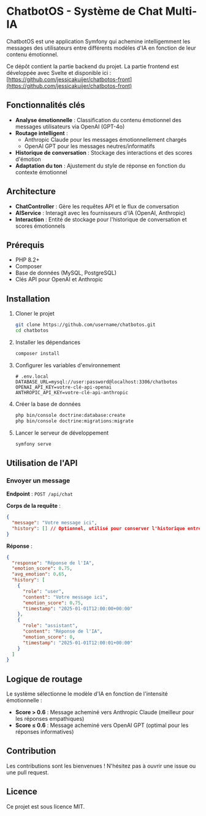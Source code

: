 # ChatbotOS - Système de Chat Multi-IA

ChatbotOS est une application Symfony qui achemine intelligemment les messages des utilisateurs entre différents modèles d'IA en fonction de leur contenu émotionnel.

Ce dépôt contient la partie backend du projet. La partie frontend est développée avec Svelte et disponible ici : [https://github.com/jessicakuijer/chatbotos-front](https://github.com/jessicakuijer/chatbotos-front)

## Fonctionnalités clés

- **Analyse émotionnelle** : Classification du contenu émotionnel des messages utilisateurs via OpenAI (GPT-4o)
- **Routage intelligent** : 
  - Anthropic Claude pour les messages émotionnellement chargés
  - OpenAI GPT pour les messages neutres/informatifs
- **Historique de conversation** : Stockage des interactions et des scores d'émotion
- **Adaptation du ton** : Ajustement du style de réponse en fonction du contexte émotionnel

## Architecture

- **ChatController** : Gère les requêtes API et le flux de conversation
- **AIService** : Interagit avec les fournisseurs d'IA (OpenAI, Anthropic)
- **Interaction** : Entité de stockage pour l'historique de conversation et scores émotionnels

## Prérequis

- PHP 8.2+
- Composer
- Base de données (MySQL, PostgreSQL)
- Clés API pour OpenAI et Anthropic

## Installation

1. Cloner le projet
   ```bash
   git clone https://github.com/username/chatbotos.git
   cd chatbotos
   ```

2. Installer les dépendances
   ```bash
   composer install
   ```

3. Configurer les variables d'environnement
   ```
   # .env.local
   DATABASE_URL=mysql://user:password@localhost:3306/chatbotos
   OPENAI_API_KEY=votre-clé-api-openai
   ANTHROPIC_API_KEY=votre-clé-api-anthropic
   ```

4. Créer la base de données
   ```bash
   php bin/console doctrine:database:create
   php bin/console doctrine:migrations:migrate
   ```

5. Lancer le serveur de développement
   ```bash
   symfony serve
   ```

## Utilisation de l'API

### Envoyer un message

**Endpoint** : `POST /api/chat`

**Corps de la requête** :
```json
{
  "message": "Votre message ici",
  "history": [] // Optionnel, utilisé pour conserver l'historique entre les appels
}
```

**Réponse** :
```json
{
  "response": "Réponse de l'IA",
  "emotion_score": 0.75,
  "avg_emotion": 0.65,
  "history": [
    {
      "role": "user",
      "content": "Votre message ici",
      "emotion_score": 0.75,
      "timestamp": "2025-01-01T12:00:00+00:00"
    },
    {
      "role": "assistant",
      "content": "Réponse de l'IA",
      "emotion_score": 0,
      "timestamp": "2025-01-01T12:00:01+00:00"
    }
  ]
}
```

## Logique de routage

Le système sélectionne le modèle d'IA en fonction de l'intensité émotionnelle :

- **Score > 0.6** : Message acheminé vers Anthropic Claude (meilleur pour les réponses empathiques)
- **Score ≤ 0.6** : Message acheminé vers OpenAI GPT (optimal pour les réponses informatives)

## Contribution

Les contributions sont les bienvenues ! N'hésitez pas à ouvrir une issue ou une pull request.

## Licence

Ce projet est sous licence MIT.